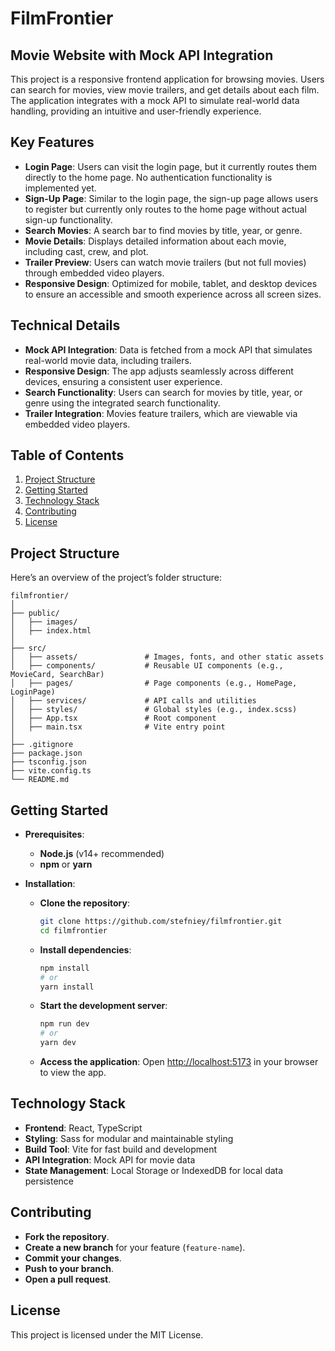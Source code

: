 # FilmFrontier

## Movie Website with Mock API Integration
This project is a responsive frontend application for browsing movies. Users can search for movies, view movie trailers, and get details about each film. The application integrates with a mock API to simulate real-world data handling, providing an intuitive and user-friendly experience.

## Key Features
- **Login Page**: Users can visit the login page, but it currently routes them directly to the home page. No authentication functionality is implemented yet.
- **Sign-Up Page**: Similar to the login page, the sign-up page allows users to register but currently only routes to the home page without actual sign-up functionality.
- **Search Movies**: A search bar to find movies by title, year, or genre.
- **Movie Details**: Displays detailed information about each movie, including cast, crew, and plot.
- **Trailer Preview**: Users can watch movie trailers (but not full movies) through embedded video players.
- **Responsive Design**: Optimized for mobile, tablet, and desktop devices to ensure an accessible and smooth experience across all screen sizes.

## Technical Details
- **Mock API Integration**: Data is fetched from a mock API that simulates real-world movie data, including trailers.
- **Responsive Design**: The app adjusts seamlessly across different devices, ensuring a consistent user experience.
- **Search Functionality**: Users can search for movies by title, year, or genre using the integrated search functionality.
- **Trailer Integration**: Movies feature trailers, which are viewable via embedded video players.

## Table of Contents
1. [Project Structure](#project-structure)
2. [Getting Started](#getting-started)
3. [Technology Stack](#technology-stack)
4. [Contributing](#contributing)
5. [License](#license)

## Project Structure
Here’s an overview of the project’s folder structure:

```
filmfrontier/
│
├── public/
│   ├── images/
│   ├── index.html
│
├── src/
│   ├── assets/               # Images, fonts, and other static assets
│   ├── components/           # Reusable UI components (e.g., MovieCard, SearchBar)
│   ├── pages/                # Page components (e.g., HomePage, LoginPage)
│   ├── services/             # API calls and utilities
│   ├── styles/               # Global styles (e.g., index.scss)
│   ├── App.tsx               # Root component
│   ├── main.tsx              # Vite entry point
│
├── .gitignore
├── package.json
├── tsconfig.json
├── vite.config.ts
└── README.md
```

## Getting Started

- **Prerequisites**:
  - **Node.js** (v14+ recommended)
  - **npm** or **yarn**

- **Installation**:
  - **Clone the repository**:
    ```bash
    git clone https://github.com/stefniey/filmfrontier.git
    cd filmfrontier
    ```

  - **Install dependencies**:
    ```bash
    npm install
    # or
    yarn install
    ```

  - **Start the development server**:
    ```bash
    npm run dev
    # or
    yarn dev
    ```

  - **Access the application**: Open [http://localhost:5173](http://localhost:5173) in your browser to view the app.

## Technology Stack
- **Frontend**: React, TypeScript
- **Styling**: Sass for modular and maintainable styling
- **Build Tool**: Vite for fast build and development
- **API Integration**: Mock API for movie data
- **State Management**: Local Storage or IndexedDB for local data persistence

## Contributing
- **Fork the repository**.
- **Create a new branch** for your feature (`feature-name`).
- **Commit your changes**.
- **Push to your branch**.
- **Open a pull request**.

## License
This project is licensed under the MIT License.
